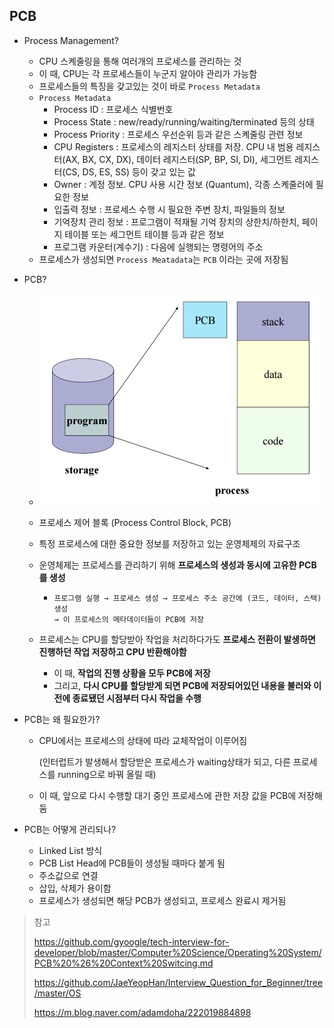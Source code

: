 ## PCB

- Process Management?
  - CPU 스켸줄링을 통해 여러개의 프로세스를 관리하는 것
  - 이 때, CPU는 각 프로세스들이 누군지 알아야 관리가 가능함
  - 프로세스들의 특징을 갖고있는 것이 바로 `Process Metadata`
  - `Process Metadata`
    - Process ID : 프로세스 식별번호
    - Process State : new/ready/running/waiting/terminated 등의 상태
    - Process Priority : 프로세스 우선순위 등과 같은 스켸줄링 관련 정보
    - CPU Registers : 프로세스의 레지스터 상태를 저장. CPU 내 범용 레지스터(AX, BX, CX, DX), 데이터 레지스터(SP, BP, SI, DI), 세그먼트 레지스터(CS, DS, ES, SS) 등이 갖고 있는 값
    - Owner : 계정 정보. CPU 사용 시간 정보 (Quantum), 각종 스켸줄러에 필요한 정보
    - 입출력 정보 : 프로세스 수행 시 필요한 주변 장치, 파일들의 정보
    - 기억장치 관리 정보 : 프로그램이 적재될 기억 장치의 상한치/하한치, 페이지 테이블 또는 세그먼트 테이블 등과 같은 정보
    - 프로그램 카운터(계수기) : 다음에 실행되는 명령어의 주소
  - 프로세스가 생성되면 `Process Meatadata`는  `PCB` 이라는 곳에 저장됨



- PCB?

  - <img src="images/PCB_1.png" width="450"/>

  - 프로세스 제어 블록 (Process Control Block, PCB)

  - 특정 프로세스에 대한 중요한 정보를 저장하고 있는 운영체제의 자료구조

  - 운영체제는 프로세스를 관리하기 위해 **프로세스의 생성과 동시에 고유한 PCB를 생성**

    - ```
      프로그램 실행 → 프로세스 생성 → 프로세스 주소 공간에 (코드, 데이터, 스택) 생성 
      → 이 프로세스의 메타데이터들이 PCB에 저장
      ```

  - 프로세스는 CPU를 할당받아 작업을 처리하다가도 **프로세스 전환이 발생하면 진행하던 작업 저장하고 CPU 반환해야함**

    - 이 때, **작업의 진행 상황을 모두 PCB에 저장**
    - 그리고, **다시 CPU를 할당받게 되면 PCB에 저장되어있던 내용을 불러와 이전에 종료됐던 시점부터 다시 작업을 수행**

  

- PCB는 왜 필요한가?

  - CPU에서는 프로세스의 상태에 따라 교체작업이 이루어짐

    (인터럽트가 발생해서 할당받은 프로세스가 waiting상태가 되고, 다른 프로세스를 running으로 바꿔 올릴 때)

  - 이 때, 앞으로 다시 수행할 대기 중인 프로세스에 관한 저장 값을 PCB에 저장해둠



- PCB는 어떻게 관리되나?
  - Linked List 방식
  - PCB List Head에 PCB들이 생성될 때마다 붙게 됨
  - 주소값으로 연결
  - 삽입, 삭제가 용이함
  - 프로세스가 생성되면 해당 PCB가 생성되고, 프로세스 완료시 제거됨





> 참고
>
> https://github.com/gyoogle/tech-interview-for-developer/blob/master/Computer%20Science/Operating%20System/PCB%20%26%20Context%20Switcing.md
>
> https://github.com/JaeYeopHan/Interview_Question_for_Beginner/tree/master/OS
>
> https://m.blog.naver.com/adamdoha/222019884898
